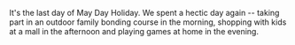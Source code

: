It's the last day of May Day Holiday. We spent a hectic day again -- taking part in an outdoor family bonding course in the morning, shopping with kids at a mall in the afternoon and playing games at home in the evening.
